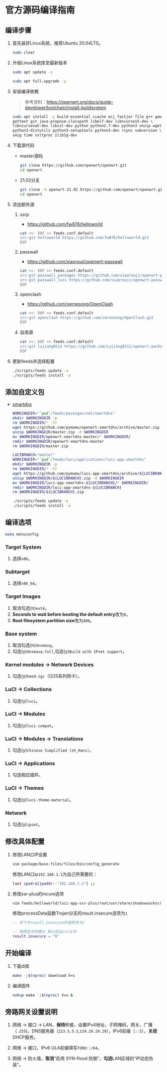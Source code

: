 # 官方源码编译指南

## 编译步骤

1. 首先装好Linux系统，推荐Ubuntu 20.04LTS。

    ```bash
    sudo clear
    ```

2. 升级Linux系统库至最新版本

    ```bash
    sudo apt update -y
    ```

    ```bash
    sudo apt full-upgrade -y
    ```

3. 安装编译依赖

    > 参考资料：<https://openwrt.org/docs/guide-developer/toolchain/install-buildsystem>

    ```bash
    sudo apt install -y build-essential ccache ecj fastjar file g++ gawk \
    gettext git java-propose-classpath libelf-dev libncurses5-dev \
    libncursesw5-dev libssl-dev python python2.7-dev python3 unzip wget \
    python3-distutils python3-setuptools python3-dev rsync subversion \
    swig time xsltproc zlib1g-dev
    ```

4. 下载源代码

    + master源码

        ```bash
        git clone https://github.com/openwrt/openwrt.git
        cd openwrt
        ```

    + 21.02分支

        ```bash
        git clone -b openwrt-21.02 https://github.com/openwrt/openwrt.git
        cd openwrt
        ```

5. 添加额外源

    1. ssrp
        + <https://github.com/fw876/helloworld>

        ```bash
        cat <<- EOF >> feeds.conf.default
        src-git helloworld https://github.com/fw876/helloworld.git
        EOF
        ```

    2. passwall
        + <https://github.com/xiaorouji/openwrt-passwall>

        ```bash
        cat <<- EOF >> feeds.conf.default
        src-git passwall_packages https://github.com/xiaorouji/openwrt-passwall.git;packages
        src-git passwall_luci https://github.com/xiaorouji/openwrt-passwall.git;luci
        EOF
        ```

    3. openclash
        + <https://github.com/vernesong/OpenClash>

        ```bash
        cat <<- EOF >> feeds.conf.default
        src-git openclash https://github.com/vernesong/OpenClash.git
        EOF
        ```

    4. 自用源

        ```bash
        cat <<- EOF >> feeds.conf.default
        src-git lujiang0111 https://github.com/Lujiang0111/openwrt-packages.git
        EOF
        ```

6. 更新feeds并选择配置

    ```bash
    ./scripts/feeds update -a
    ./scripts/feeds install -a
    ```

## 添加自定义包

+ [smartdns](https://github.com/pymumu/luci-app-smartdns)

    ```bash
    WORKINGDIR="`pwd`/feeds/packages/net/smartdns"
    mkdir $WORKINGDIR -p
    rm $WORKINGDIR/* -fr
    wget https://github.com/pymumu/openwrt-smartdns/archive/master.zip -O $WORKINGDIR/master.zip
    unzip $WORKINGDIR/master.zip -d $WORKINGDIR
    mv $WORKINGDIR/openwrt-smartdns-master/* $WORKINGDIR/
    rmdir $WORKINGDIR/openwrt-smartdns-master
    rm $WORKINGDIR/master.zip

    LUCIBRANCH="master"
    WORKINGDIR="`pwd`/feeds/luci/applications/luci-app-smartdns"
    mkdir $WORKINGDIR -p
    rm $WORKINGDIR/* -fr
    wget https://github.com/pymumu/luci-app-smartdns/archive/${LUCIBRANCH}.zip -O $WORKINGDIR/${LUCIBRANCH}.zip
    unzip $WORKINGDIR/${LUCIBRANCH}.zip -d $WORKINGDIR
    mv $WORKINGDIR/luci-app-smartdns-${LUCIBRANCH}/* $WORKINGDIR/
    rmdir $WORKINGDIR/luci-app-smartdns-${LUCIBRANCH}
    rm $WORKINGDIR/${LUCIBRANCH}.zip

    ./scripts/feeds update -a
    ./scripts/feeds install -a
    ```

## 编译选项

```bash
make menuconfig
```

### Target System

1. 选择```x86```。

### Subtarget

1. 选择```x86_64```。

### Target Images

1. 取消勾选(n)```ext4```。
2. **Seconds to wait before booting the default entry**改为```0```。
3. **Root filesystem partition size**改为```400```。

### Base system

1. 取消勾选(n)```dnsmasq```。
2. 勾选(y)```dnsmasq-full```,勾选(y)```Build with IPset support```。

### Kernel modules -> Network Devices

1. 勾选(y)```kmod-igc```（I225系列网卡）。

### LuCI -> Collections

1. 勾选(y)```luci```。

### LuCI -> Modules

1. 勾选(y)```luci-compat```。

### LuCI -> Modules -> Translations

1. 勾选(y)```Chinese Simplified (zh_Hans)```。

### LuCI -> Applications

1. 勾选相应插件。

### LuCI -> Themes

1. 勾选(y)```luci-theme-material```。

### Network

1. 勾选(y)```ipset```。

## 修改具体配置

1. 修改LAN口IP设置

    ```bash
    vim package/base-files/files/bin/config_generate
    ```

    修改LAN口ip```192.168.1.1```为自己所需要的：

    ```bash
    lan) ipad=${ipaddr:-"192.168.1.1"} ;;
    ```

2. 修改ssr-plus的incure选项

    ```bash
    vim feeds/helloworld/luci-app-ssr-plus/root/usr/share/shadowsocksr/subscribe.lua
    ```

    修改processData函数Trojan分支的result.insecure选项为```1```

    ```lua
    -- 将下方result.insecure的值修改为1

    -- 按照官方的建议 默认验证ssl证书
    result.insecure = "0"
    ```

## 开始编译

1. 下载dl库

    ```bash
    make -j$(nproc) download V=s
    ```

2. 编译固件

    ```bash
    nohup make -j$(nproc) V=s &
    ```

## 旁路网关设置说明

1. 网络 -> 接口 -> LAN，**保持**桥接，设置IPv4地址，子网掩码，网关，广播（```.255```)，DNS服务器（```223.5.5.5```,```119.29.29.29```），IPv6前缀（```::5```），**关闭**DHCP服务。

2. 网络 -> 接口，IPv6 ULA前缀填写```fd08::/64```。

3. 网络 -> 防火墙，**取消**“启用 SYN-flood 防御”，**勾选**LAN区域的“IP动态伪装”。
